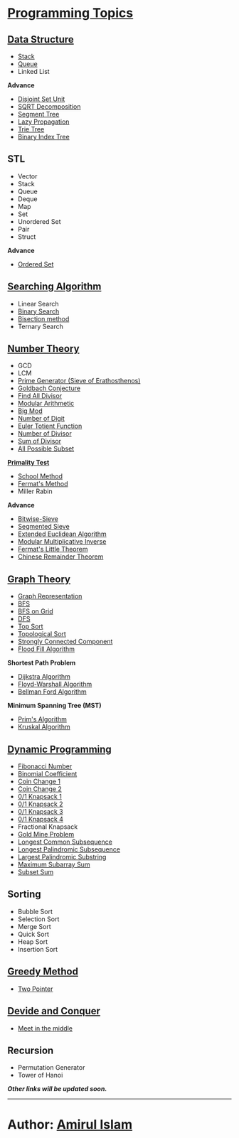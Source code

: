 [Programming Topics](https://github.com/shiningflash/Competitive-Programming-Resources/blob/master/README.md)
==================

[Data Structure](https://github.com/shiningflash/advance-data-structure)
--------------
* [Stack](https://github.com/shiningflash/advance-data-structure/blob/master/stack.cpp)
* [Queue](https://github.com/shiningflash/advance-data-structure/blob/master/Stack.cpp)
* Linked List

**Advance**
* [Disjoint Set Unit](https://github.com/shiningflash/advance-data-structure/blob/master/DisjointSetUnit.cpp)
* [SQRT Decomposition](https://github.com/shiningflash/advance-data-structure/blob/master/sqrt_decomposition.cpp)
* [Segment Tree](https://github.com/shiningflash/advance-data-structure/blob/master/segment_tree.cpp)
* [Lazy Propagation](https://github.com/shiningflash/advance-data-structure/blob/master/lazy_propagation.cpp)
* [Trie Tree](https://github.com/shiningflash/advance-data-structure/blob/master/radix_tree.cpp)
* [Binary Index Tree](https://github.com/shiningflash/advance-data-structure/blob/master/binary_indexed_tree.cpp)


STL
---
* Vector
* Stack
* Queue
* Deque
* Map
* Set
* Unordered Set
* Pair
* Struct

**Advance**
* [Ordered Set](https://github.com/shiningflash/advance-data-structure/blob/master/ordered_set.cpp)


[Searching Algorithm](https://github.com/shiningflash/Algorithm_Basic)
-------------------
* Linear Search
* [Binary Search](https://github.com/shiningflash/Algorithm_Basic/blob/master/binary_search.cpp)
* [Bisection method](https://github.com/shiningflash/Algorithm_Basic/blob/master/sqrt_using_bisection.cpp)
* Ternary Search


[Number Theory](https://github.com/shiningflash/Algorithm_Basic)
-------------
* GCD
* LCM
* [Prime Generator (Sieve of Erathosthenos)](https://github.com/shiningflash/Number-Theory/blob/master/sieve_of_Eratosthenes.cpp)
* [Goldbach Conjecture](https://github.com/shiningflash/Number-Theory/blob/master/goldbach_conjecture.cpp)
* [Find All Divisor](https://github.com/shiningflash/Number-Theory/tree/master)
* [Modular Arithmetic](https://github.com/shiningflash/Number-Theory/blob/master/Modular_Arithmetic.cpp)
* [Big Mod](https://github.com/shiningflash/Number-Theory/blob/master/Big_Mod.cpp)
* [Number of Digit](https://github.com/shiningflash/Number-Theory/blob/master/number_of_digit.cpp)
* [Euler Totient Function](https://github.com/shiningflash/Number-Theory/blob/master/euler_totient_function.cpp)
* [Number of Divisor](https://github.com/shiningflash/Number-Theory/blob/master/number_of_divisor.cpp)
* [Sum of Divisor](https://github.com/shiningflash/Number-Theory/blob/master/sum_of_divisor.cpp)
* [All Possible Subset](https://github.com/shiningflash/Number-Theory/blob/master/AllPossibleSubset.cpp)

[**Primality Test**](https://github.com/shiningflash/Algorithm_Basic/tree/master/Primality%20Test)
* [School Method](https://github.com/shiningflash/Algorithm_Basic/blob/master/Primality%20Test/School_Method_Primality_Test.cpp)
* [Fermat's Method](https://github.com/shiningflash/Algorithm_Basic/blob/master/Primality%20Test/Fermats_Method_Primality_Test.cpp)
* Miller Rabin

**Advance**
* [Bitwise-Sieve](https://github.com/shiningflash/Algorithm_Basic/blob/master/bitwise_sieve.cpp)
* [Segmented Sieve](https://github.com/shiningflash/Number-Theory/tree/master/Segmented%20Sieve)
* [Extended Euclidean Algorithm](https://github.com/shiningflash/Number-Theory/blob/master/extended_euclidean_algorithm.cpp)
* [Modular Multiplicative Inverse](https://github.com/shiningflash/Number-Theory/blob/master/modular_multiplicative_inverse.cpp)
* [Fermat's Little Theorem](https://github.com/shiningflash/Number-Theory/blob/master/fermats_little_theorem.cpp)
* [Chinese Remainder Theorem](https://github.com/shiningflash/Number-Theory/blob/master/chinese_remainder_theorem.cpp)

[Graph Theory](https://github.com/shiningflash/Graph-Algorithm)
------------
* [Graph Representation](https://github.com/shiningflash/Graph-Algorithm/blob/master/Graph_Representation3.cpp)
* [BFS](https://github.com/shiningflash/Graph-Algorithm/blob/master/BFS.cpp)
* [BFS on Grid](https://github.com/shiningflash/Graph-Algorithm/blob/master/BFS_on_grid.cpp)
* [DFS](https://github.com/shiningflash/Graph-Algorithm/blob/master/DFS.cpp)
* [Top Sort](https://github.com/shiningflash/Graph-Algorithm/blob/master/TopSort.cpp)
* [Topological Sort](https://github.com/shiningflash/Graph-Algorithm/blob/master/TopologicalSort.cpp)
* [Strongly Connected Component](https://github.com/shiningflash/Graph-Algorithm/blob/master/Strongly_Connected_Component.cpp)
* [Flood Fill Algorithm](https://github.com/shiningflash/Graph-Algorithm/blob/master/Flood_Fill_Algorithm.cpp)

**Shortest Path Problem**
* [Dijkstra Algorithm](https://github.com/shiningflash/Graph-Algorithm/blob/master/dijkstra.cpp)
* [Floyd-Warshall Algorithm](https://github.com/shiningflash/Graph-Algorithm/blob/master/floyd_warshall.cpp)
* [Bellman Ford Algorithm](https://github.com/shiningflash/Graph-Algorithm/blob/master/bellman_ford.cpp)

**Minimum Spanning Tree (MST)**
* [Prim's Algorithm](https://github.com/shiningflash/Graph-Algorithm/blob/master/Prims_MST.cpp)
* [Kruskal Algorithm](https://github.com/shiningflash/Graph-Algorithm/blob/master/Kruskal_MST.cpp)


[Dynamic Programming](https://github.com/shiningflash/DP-solution)
-------------------
* [Fibonacci Number](https://github.com/shiningflash/DP-solution/blob/master/fibonacci.cpp)
* [Binomial Coefficient](https://github.com/shiningflash/DP-solution/blob/master/bionomialCOEFFICIENT.cpp)
* [Coin Change 1](https://github.com/shiningflash/DP-solution/blob/master/coinCHANGE.cpp)
* [Coin Change 2](https://github.com/shiningflash/DP-solution/blob/master/coinCHANGE1.cpp)
* [0/1 Knapsack 1](https://github.com/shiningflash/DP-solution/blob/master/knapsack.cpp)
* [0/1 Knapsack 2](https://github.com/shiningflash/DP-solution/blob/master/knapsack01.cpp)
* [0/1 Knapsack 3](https://github.com/shiningflash/DP-solution/blob/master/knapsack02.cpp)
* [0/1 Knapsack 4](https://github.com/shiningflash/DP-solution/blob/master/knapsack03.cpp)
* Fractional Knapsack
* [Gold Mine Problem](https://github.com/shiningflash/DP-solution/blob/master/GoldMineProblem.cpp)
* [Longest Common Subsequence](https://github.com/shiningflash/DP-solution/blob/master/LCS_.cpp)
* [Longest Palindromic Subsequence](https://github.com/shiningflash/DP-solution/blob/master/longestPalindromeSubsequence.cpp)
* [Largest Palindromic Substring](https://github.com/shiningflash/DP-solution/blob/master/longestPalindromicSubStr.cpp)
* [Maximum Subarray Sum](https://github.com/shiningflash/DP-solution/blob/master/maxSubArrSum.cpp)
* [Subset Sum](https://github.com/shiningflash/DP-solution/blob/master/subset_Sum.cpp)


Sorting
-------
* Bubble Sort
* Selection Sort
* Merge Sort
* Quick Sort
* Heap Sort
* Insertion Sort


[Greedy Method](https://github.com/shiningflash/Algorithm_Basic)
-------------
* [Two Pointer](https://github.com/shiningflash/Algorithm_Basic/blob/master/Two_Pointer.cpp)

[Devide and Conquer](https://github.com/shiningflash/Algorithm_Basic)
------------------
* [Meet in the middle](https://github.com/shiningflash/Algorithm_Basic/blob/master/Meet_in_the_Middle.cpp)

Recursion
---------
* Permutation Generator
* Tower of Hanoi


***Other links will be updated soon.***

---------------------------------------

# Author: [Amirul Islam](https://www.linkedin.com/in/amirulislamalmamun)
